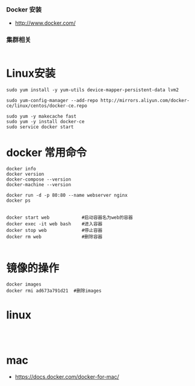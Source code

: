 ### Docker 安装
- http://www.docker.com/

### 集群相关
```

```

# Linux安装
```
sudo yum install -y yum-utils device-mapper-persistent-data lvm2

sudo yum-config-manager --add-repo http://mirrors.aliyun.com/docker-ce/linux/centos/docker-ce.repo

sudo yum -y makecache fast
sudo yum -y install docker-ce
sudo service docker start
```

# docker 常用命令
```
docker info
docker version
docker-compose --version
docker-machine --version

docker run -d -p 80:80 --name webserver nginx
docker ps


docker start web 			#启动容器名为web的容器
docker exec -it web bash 	#进入容器
docker stop web 			#停止容器
docker rm web 				#删除容器


```

# 镜像的操作
```
docker images
docker rmi ad673a791d21  #删除images
```

# linux 
```



```


# mac
- https://docs.docker.com/docker-for-mac/
```


```
